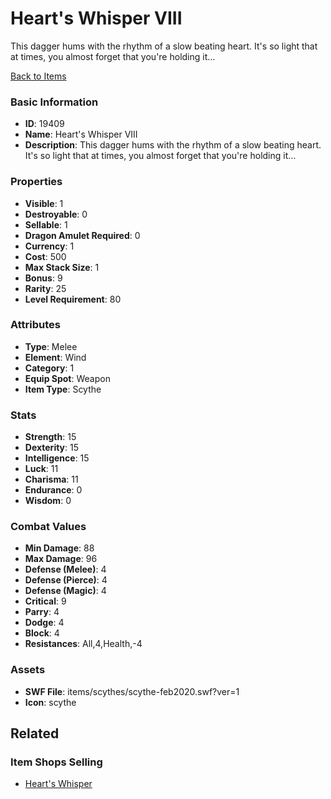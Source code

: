 # Heart's Whisper VIII

This dagger hums with the rhythm of a slow beating heart. It's so light that at times, you almost forget that you're holding it...

[Back to Items](../items.md)

### Basic Information

- **ID**: 19409
- **Name**: Heart&#039;s Whisper VIII
- **Description**: This dagger hums with the rhythm of a slow beating heart. It&#039;s so light that at times, you almost forget that you&#039;re holding it...

### Properties

- **Visible**: 1
- **Destroyable**: 0
- **Sellable**: 1
- **Dragon Amulet Required**: 0
- **Currency**: 1
- **Cost**: 500
- **Max Stack Size**: 1
- **Bonus**: 9
- **Rarity**: 25
- **Level Requirement**: 80

### Attributes

- **Type**: Melee
- **Element**: Wind
- **Category**: 1
- **Equip Spot**: Weapon
- **Item Type**: Scythe

### Stats

- **Strength**: 15
- **Dexterity**: 15
- **Intelligence**: 15
- **Luck**: 11
- **Charisma**: 11
- **Endurance**: 0
- **Wisdom**: 0

### Combat Values

- **Min Damage**: 88
- **Max Damage**: 96
- **Defense (Melee)**: 4
- **Defense (Pierce)**: 4
- **Defense (Magic)**: 4
- **Critical**: 9
- **Parry**: 4
- **Dodge**: 4
- **Block**: 4
- **Resistances**: All,4,Health,-4

### Assets

- **SWF File**: items/scythes/scythe-feb2020.swf?ver=1
- **Icon**: scythe

## Related

### Item Shops Selling

- [Heart's Whisper](../item-shops/657-heart-s-whisper.md)

